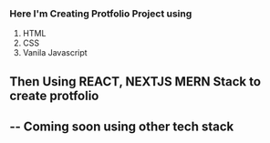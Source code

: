 ### Here I'm Creating Protfolio Project using 

 1. HTML 
 2. CSS
 3. Vanila Javascript 

## Then Using REACT, NEXTJS MERN Stack  to create protfolio 

## -- Coming soon using other tech stack 